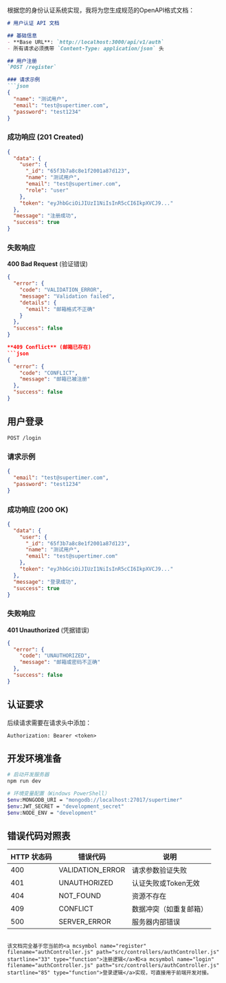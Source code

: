 

根据您的身份认证系统实现，我将为您生成规范的OpenAPI格式文档：

```markdown
# 用户认证 API 文档

## 基础信息
- **Base URL**: `http://localhost:3000/api/v1/auth`
- 所有请求必须携带 `Content-Type: application/json` 头

## 用户注册
`POST /register`

### 请求示例
```json
{
  "name": "测试用户",
  "email": "test@supertimer.com",
  "password": "test1234"
}
```

### 成功响应 (201 Created)
```json
{
  "data": {
    "user": {
      "_id": "65f3b7a8c8e1f2001a87d123",
      "name": "测试用户",
      "email": "test@supertimer.com",
      "role": "user"
    },
    "token": "eyJhbGciOiJIUzI1NiIsInR5cCI6IkpXVCJ9..."
  },
  "message": "注册成功",
  "success": true
}
```

### 失败响应
**400 Bad Request** (验证错误)
```json
{
  "error": {
    "code": "VALIDATION_ERROR",
    "message": "Validation failed",
    "details": {
      "email": "邮箱格式不正确"
    }
  },
  "success": false
}

**409 Conflict** (邮箱已存在)
```json
{
  "error": {
    "code": "CONFLICT",
    "message": "邮箱已被注册"
  },
  "success": false
}
```

## 用户登录
`POST /login`

### 请求示例
```json
{
  "email": "test@supertimer.com",
  "password": "test1234"
}
```

### 成功响应 (200 OK)
```json
{
  "data": {
    "user": {
      "_id": "65f3b7a8c8e1f2001a87d123",
      "name": "测试用户",
      "email": "test@supertimer.com"
    },
    "token": "eyJhbGciOiJIUzI1NiIsInR5cCI6IkpXVCJ9..."
  },
  "message": "登录成功",
  "success": true
}
```

### 失败响应
**401 Unauthorized** (凭据错误)
```json
{
  "error": {
    "code": "UNAUTHORIZED",
    "message": "邮箱或密码不正确"
  },
  "success": false
}
```

## 认证要求
后续请求需要在请求头中添加：
```http
Authorization: Bearer <token>
```

## 开发环境准备
```bash
# 启动开发服务器
npm run dev

# 环境变量配置（Windows PowerShell）
$env:MONGODB_URI = "mongodb://localhost:27017/supertimer"
$env:JWT_SECRET = "development_secret"
$env:NODE_ENV = "development"
```

## 错误代码对照表
| HTTP 状态码 | 错误代码           | 说明                     |
|-------------|--------------------|--------------------------|
| 400         | VALIDATION_ERROR   | 请求参数验证失败         |
| 401         | UNAUTHORIZED       | 认证失败或Token无效      |
| 404         | NOT_FOUND          | 资源不存在               |
| 409         | CONFLICT           | 数据冲突（如重复邮箱）   |
| 500         | SERVER_ERROR       | 服务器内部错误           |
```

该文档完全基于您当前的<a mcsymbol name="register" filename="authController.js" path="src/controllers/authController.js" startline="33" type="function">注册逻辑</a>和<a mcsymbol name="login" filename="authController.js" path="src/controllers/authController.js" startline="85" type="function">登录逻辑</a>实现，可直接用于前端开发对接。